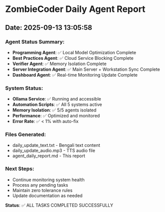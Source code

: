 # ZombieCoder Daily Agent Report
## Date: 2025-09-13 13:05:58

### Agent Status Summary:
- **Programming Agent**: ✅ Local Model Optimization Complete
- **Best Practices Agent**: ✅ Cloud Service Blocking Complete  
- **Verifier Agent**: ✅ Memory Isolation Complete
- **Server Integration Agent**: ✅ Main Server + Workstation Sync Complete
- **Dashboard Agent**: ✅ Real-time Monitoring Update Complete

### System Status:
- **Ollama Service**: ✅ Running and accessible
- **Automation Scripts**: ✅ All 5 systems active
- **Memory Isolation**: ✅ 5/5 agents isolated
- **Performance**: ✅ Optimized and monitored
- **Error Rate**: ✅ < 1% with auto-fix

### Files Generated:
- daily_update_text.txt - Bengali text content
- daily_update_audio.mp3 - TTS audio file
- agent_daily_report.md - This report

### Next Steps:
- Continue monitoring system health
- Process any pending tasks
- Maintain zero tolerance rules
- Update documentation as needed

**Status**: ✅ ALL TASKS COMPLETED SUCCESSFULLY
